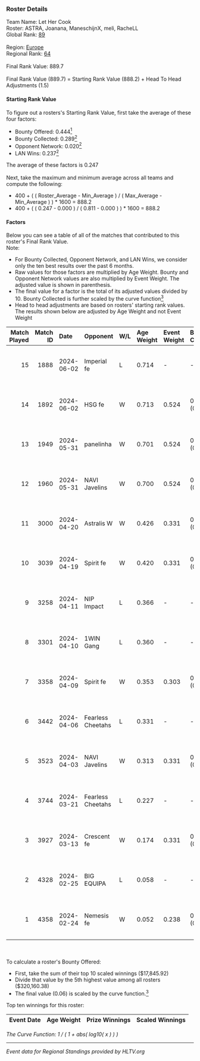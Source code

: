 ### Roster Details<br />
Team Name: Let Her Cook<br />
Roster: ASTRA, Joanana, ManeschijnX, meli, RacheLL<br />
Global Rank: [89](../standings_global_2024_08_14.md)<br />
<br />
Region: [Europe]( ../standings_europe_2024_08_14.md)<br />
Regional Rank: [64]( ../standings_europe_2024_08_14.md)<br />
<br />
Final Rank Value:  889.7<br />
<br />
Final Rank Value (889.7) = Starting Rank Value (888.2) + Head To Head Adjustments (1.5)<br />

#### Starting Rank Value<br />
To figure out a rosters's Starting Rank Value, first take the average of these four factors:<br />
- Bounty Offered: 0.444[<sup>1</sup>](#table2)
- Bounty Collected: 0.289[<sup>2</sup>](#table1)
- Opponent Network: 0.020[<sup>2</sup>](#table1)
- LAN Wins: 0.237[<sup>2</sup>](#table1)

The average of these factors is 0.247<br />
<br />
Next, take the maximum and minimum average across all teams and compute the following:<br />
- 400 + ( ( Roster_Average - Min_Average ) / ( Max_Average - Min_Average ) ) * 1600 = 888.2
- 400 + ( ( 0.247 - 0.000 ) / ( 0.811 - 0.000 ) ) * 1600 = 888.2


#### Factors<br />
Below you can see a table of all of the matches that contributed to this roster's Final Rank Value.<br />
Note:<br />

- For Bounty Collected, Opponent Network, and LAN Wins, we consider only the ten best results over the past 6 months.
- Raw values for those factors are multiplied by Age Weight. Bounty and Opponent Network values are also multiplied by Event Weight. The adjusted value is shown in parenthesis.
- The final value for a factor is the total of its adjusted values divided by 10. Bounty Collected is further scaled by the curve function[<sup>3</sup>](#curveFunction)
- Head to head adjustments are based on rosters' starting rank values. The results shown below are adjusted by Age Weight and not Event Weight
<span id="table1"></span><br />


| Match Played | Match ID | Date       | Opponent          | W/L | Age Weight | Event Weight | Bounty Collected | Opponent Network | LAN Wins  | H2H Adj. | Roster                                     |
| -: | -: | :- | :- | :- | :- | :- | :- | :- | :- | -: | :- |
|           15 |     1888 | 2024-06-02 | Imperial fe       | L   | 0.714      | -            | -                | -                | -         |    -7.74 | ASTRA, Joanana, ManeschijnX, meli, RacheLL |
|           14 |     1892 | 2024-06-02 | HSG fe            | W   | 0.713      | 0.524        | 0.029 (0.011)    | 0.099 (0.037)    | 1 (0.713) |     8.79 | ASTRA, Joanana, ManeschijnX, meli, RacheLL |
|           13 |     1949 | 2024-05-31 | panelinha         | W   | 0.701      | 0.524        | 0.030 (0.011)    | 0.127 (0.047)    | 1 (0.701) |     9.44 | ASTRA, Joanana, ManeschijnX, meli, RacheLL |
|           12 |     1960 | 2024-05-31 | NAVI Javelins     | W   | 0.700      | 0.524        | 0.024 (0.009)    | 0.158 (0.058)    | 1 (0.700) |     9.77 | ASTRA, Joanana, ManeschijnX, meli, RacheLL |
|           11 |     3000 | 2024-04-20 | Astralis W        | W   | 0.426      | 0.331        | 0.002 (0.000)    | 0.050 (0.007)    | 0 (0.000) |     3.07 | ASTRA, Joanana, ManeschijnX, meli, RacheLL |
|           10 |     3039 | 2024-04-19 | Spirit fe         | W   | 0.420      | 0.331        | 0.005 (0.001)    | 0.129 (0.018)    | 0 (0.000) |     2.86 | ASTRA, Joanana, ManeschijnX, meli, RacheLL |
|            9 |     3258 | 2024-04-11 | NIP Impact        | L   | 0.366      | -            | -                | -                | -         |    -8.18 | ASTRA, Joanana, kezziwow, meli, RacheLL    |
|            8 |     3301 | 2024-04-10 | 1WIN Gang         | L   | 0.360      | -            | -                | -                | -         |    -9.00 | ASTRA, Joanana, kezziwow, meli, RacheLL    |
|            7 |     3358 | 2024-04-09 | Spirit fe         | W   | 0.353      | 0.303        | 0.005 (0.001)    | 0.129 (0.014)    | 0 (0.000) |     2.37 | ASTRA, Joanana, kezziwow, meli, RacheLL    |
|            6 |     3442 | 2024-04-06 | Fearless Cheetahs | L   | 0.331      | -            | -                | -                | -         |    -8.00 | ASTRA, Joanana, kezziwow, meli, RacheLL    |
|            5 |     3523 | 2024-04-03 | NAVI Javelins     | W   | 0.313      | 0.331        | 0.024 (0.002)    | 0.158 (0.016)    | 0 (0.000) |     3.71 | ASTRA, Joanana, kezziwow, meli, RacheLL    |
|            4 |     3744 | 2024-03-21 | Fearless Cheetahs | L   | 0.227      | -            | -                | -                | -         |    -5.57 | Joanana, kezziwow, meli, RacheLL, suns1de  |
|            3 |     3927 | 2024-03-13 | Crescent fe       | W   | 0.174      | 0.331        | 0.004 (0.000)    | 0.075 (0.004)    | 0 (0.000) |     1.16 | Joanana, kezziwow, meli, RacheLL, suns1de  |
|            2 |     4328 | 2024-02-25 | BIG EQUIPA        | L   | 0.058      | -            | -                | -                | -         |    -1.26 | Joanana, kezziwow, meli, RacheLL, suns1de  |
|            1 |     4358 | 2024-02-24 | Nemesis fe        | W   | 0.052      | 0.238        | 0.000 (0.000)    | 0.000 (0.000)    | 0 (0.000) |     0.10 | Joanana, kezziwow, meli, RacheLL, suns1de  |

<br />
<span id="table2"></span><br />
To calculate a roster's Bounty Offered:<br />

- First, take the sum of their top 10 scaled winnings ($17,845.92)
- Divide that value by the 5th highest value among all rosters ($320,160.38)
- The final value (0.06) is scaled by the curve function.[<sup>3</sup>](#curveFunction)

Top ten winnings for this roster:<br />

| Event Date | Age Weight | Prize Winnings | Scaled Winnings |
| :- | -: | :- | :- |


<span id="curveFunction"></span>_The Curve Function: 1 / ( 1 + abs( log10( x ) ) )_<br />

---
_Event data for Regional Standings provided by HLTV.org_<br />
